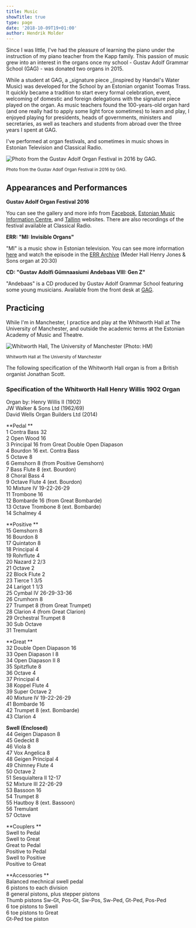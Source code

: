 ```yaml
---
title: Music
showTitle: true
type: page
date: '2018-10-09T19+01:00'
author: Hendrik Molder
---
```

Since I was little, I've had the pleasure of learning the piano under the instruction of my piano teacher from the Kapp family. This passion of music grew into an interest in the organs once my school - Gustav Adolf Grammar School (GAG) - was donated two organs in 2015.

While a student at GAG, a _signature piece _(inspired by Handel's Water Music) was developed for the School by an Estonian organist Toomas Trass. It quickly became a tradition to start every formal celebration, event, welcoming of domestic and foreign delegations with the signature piece played on the organ. As music teachers found the 100-years-old organ hard (and one really had to apply some light force sometimes) to learn and play, I enjoyed playing for presidents, heads of governments, ministers and secretaries, as well as teachers and students from abroad over the three years I spent at GAG.

I've performed at organ festivals, and sometimes in music shows in Estonian Television and Classical Radio.

![Photo from the Gustav Adolf Organ Festival in 2016 by GAG.](https://ucarecdn.com/32f0514e-46fb-42a9-98dd-9bf4796e0b79/ "Photo from the Gustav Adolf Organ Festival in 2016 by GAG.")

<small>Photo from the Gustav Adolf Organ Festival in 2016 by GAG.</small>

## Appearances and Performances

**Gustav Adolf Organ Festival 2016**

You can see the gallery and more info from [Facebook](https://www.facebook.com/gustavadolforganfestival/posts/891033077652369), [Estonian Music Information Centre](https://emic.ee/?sisu=syndmus&mid=209&id=1611&lang=est), and [Tallinn](https://www.tallinn.ee/est/haridus/Tallinna-klaveriopilaste-kontsert-GAG-orelifestivalil-09.06-2) websites. There are also recordings of the festival available at Classical Radio.

**ERR: "MI: Invisible Organs"**

"MI" is a music show in Estonian television. You can see more information [here](https://etv.err.ee/v/kultuurisaated/mi/saated/1cd9d997-db2b-4269-b163-1ff3208edd44/mi-nahtamatud-orelid) and watch the episode in the [ERR Archive](https://arhiiv.err.ee/guid/20151204003949401000300112290E2BA238B440000000792B00000D0F036634) (Meder Hall Henry Jones & Sons organ at 20:30)

**CD: "Gustav Adolfi Gümnaasiumi Andebaas VIII: Gen Z"**

"Andebaas" is a CD produced by Gustav Adolf Grammar School featuring some young musicians. Available from the front desk at [GAG](http://gag.ee).

## Practicing

While I'm in Manchester, I practice and play at the Whitworth Hall at The University of Manchester, and outside the academic terms at the Estonian Academy of Music and Theatre.

![Whitworth Hall, The University of Manchester (Photo: HM)](https://ucarecdn.com/fd8e96b7-05f0-497d-89e9-841f3486d8b8/-/crop/1080x1180/0,178/-/preview/)

<small>Whitworth Hall at The University of Manchester</small>

The following specification of the Whitworth Hall organ is from a British organist Jonathan Scott.

### Specification of the Whitworth Hall Henry Willis 1902 Organ

Organ by: Henry Willis II (1902)\
JW Walker & Sons Ltd (1962/69)\
David Wells Organ Builders Ltd (2014)

**Pedal **\
1 Contra Bass 32 \
2 Open Wood 16 \
3 Principal 16 from Great Double Open Diapason \
4 Bourdon 16 ext. Contra Bass \
5 Octave 8 \
6 Gemshorn 8 (from Positive Gemshorn) \
7 Bass Flute 8 (ext. Bourdon) \
8 Choral Bass 4 \
9 Octave Flute 4 (ext. Bourdon) \
10 Mixture IV 19-22-26-29 \
11 Trombone 16 \
12 Bombarde 16 (from Great Bombarde) \
13 Octave Trombone 8 (ext. Bombarde) \
14 Schalmey 4 

**Positive **\
15 Gemshorn 8 \
16 Bourdon 8 \
17 Quintaton 8 \
18 Principal 4 \
19 Rohrflute 4 \
20 Nazard 2 2/3 \
21 Octave 2 \
22 Block Flute 2 \
23 Tierce 1 3/5 \
24 Larigot 1 1/3 \
25 Cymbal IV 26-29-33-36 \
26 Crumhorn 8 \
27 Trumpet 8 (from Great Trumpet) \
28 Clarion 4 (from Great Clarion) \
29 Orchestral Trumpet 8 \
30 Sub Octave \
31 Tremulant 

**Great **\
32 Double Open Diapason 16 \
33 Open Diapason I 8 \
34 Open Diapason II 8 \
35 Spitzflute 8 \
36 Octave 4 \
37 Principal 4 \
38 Koppel Flute 4 \
39 Super Octave 2 \
40 Mixture IV 19-22-26-29 \
41 Bombarde 16 \
42 Trumpet 8 (ext. Bombarde) \
43 Clarion 4 

**Swell (Enclosed)** \
44 Geigen Diapason 8 \
45 Gedeckt 8 \
46 Viola 8 \
47 Vox Angelica 8 \
48 Geigen Principal 4 \
49 Chimney Flute 4 \
50 Octave 2 \
51 Sesquialtera II 12-17 \
52 Mixture III 22-26-29 \
53 Bassoon 16 \
54 Trumpet 8 \
55 Hautboy 8 (ext. Bassoon) \
56 Tremulant \
57 Octave 

**Couplers **\
Swell to Pedal \
Swell to Great \
Great to Pedal \
Positive to Pedal \
Swell to Positive \
Positive to Great 

**Accessories **\
Balanced mechnical swell pedal \
6 pistons to each division \
8 general pistons, plus stepper pistons \
Thumb pistons Sw-Gt, Pos-Gt, Sw-Pos, Sw-Ped, Gt-Ped, Pos-Ped \
6 toe pistons to Swell \
6 toe pistons to Great \
Gt-Ped toe piston
